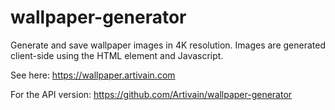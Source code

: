 # wallpaper-generator

Generate and save wallpaper images in 4K resolution. Images are generated client-side using the HTML <canvas> element and Javascript.

See here: https://wallpaper.artivain.com

For the API version: https://github.com/Artivain/wallpaper-generator
